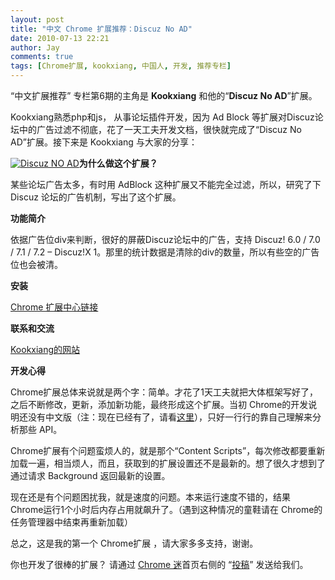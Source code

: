 ```yaml
---
layout: post
title: "中文 Chrome 扩展推荐：Discuz No AD"
date: 2010-07-13 22:21
author: Jay
comments: true
tags: [Chrome扩展, kookxiang, 中国人, 开发, 推荐专栏]
---
```

“中文扩展推荐” 专栏第6期的主角是 **Kookxiang** 和他的“**Discuz No AD**”扩展。

Kookxiang熟悉php和js， 从事论坛插件开发，因为 Ad Block 等扩展对Discuz论坛中的广告过滤不彻底，花了一天工夫开发文档，很快就完成了“Discuz No AD”扩展。接下来是 Kookxiang 与大家的分享：

<a href="http://img.chromi.org/2010/07/discuz-no-ad-icon.png">![](http://img.chromi.org/2010/07/discuz-no-ad-icon.png "Discuz NO AD")</a>**为什么做这个扩展？**

某些论坛广告太多，有时用 AdBlock 这种扩展又不能完全过滤，所以，研究了下 Discuz 论坛的广告机制，写出了这个扩展。

**功能简介**

依据广告位div来判断，很好的屏蔽Discuz论坛中的广告，支持 Discuz! 6.0 / 7.0 / 7.1 / 7.2 – Discuz!X 1。那里的统计数据是清除的div的数量，所以有些空的广告位也会被清。

**安装**

[Chrome 扩展中心链接](https://chrome.google.com/extensions/detail/bpcbeglppddgdmmlcdbeigkhbmjnldme)

**联系和交流**

[Kookxiang的网站](http://www.kookxiang.com/)

**开发心得**

Chrome扩展总体来说就是两个字：简单。才花了1天工夫就把大体框架写好了，之后不断修改，更新，添加新功能，最终形成这个扩展。当初 Chrome的开发说明还没有中文版（注：现在已经有了，请看[这里](https://wave.google.com/wave/waveref/googlewave.com/w+ovaN93tVC)），只好一行行的靠自己理解来分析那些 API。

Chrome扩展有个问题蛮烦人的，就是那个“Content Scripts”，每次修改都要重新加载一遍，相当烦人，而且，获取到的扩展设置还不是最新的。想了很久才想到了通过请求 Background 返回最新的设置。

现在还是有个问题困扰我，就是速度的问题。本来运行速度不错的，结果 Chrome运行1个小时后内存占用就飙升了。（遇到这种情况的童鞋请在 Chrome的任务管理器中结束再重新加载）

总之，这是我的第一个 Chrome扩展 ，请大家多多支持，谢谢。

你也开发了很棒的扩展？ 请通过 [Chrome 迷](http://www.chromi.org/)首页右侧的 “[投稿](http://www.chromi.org/submit)” 发送给我们。
